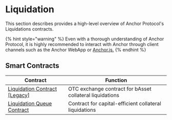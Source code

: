 # Liquidation

This section describes provides a high-level overview of Anchor Protocol's Liquidations contracts.

{% hint style="warning" %}
Even with a thorough understanding of Anchor Protocol, it is highly recommended to interact with Anchor through client channels such as the Anchor WebApp or [Anchor.js.](../../developers-terra/anchor.js.md)
{% endhint %}

## Smart Contracts

| Contract                                                    | Function                                                 |
| ----------------------------------------------------------- | -------------------------------------------------------- |
| [Liquidation Contract \[Legacy\]](liquidation-contract.md)  | OTC exchange contract for bAsset collateral liquidations |
| [Liquidation Queue Contract](liquidation-queue-contract.md) | Contract for capital-efficient collateral liquidations   |
